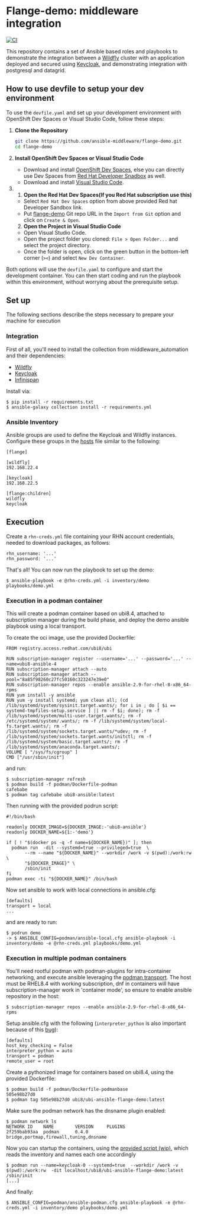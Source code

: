 Flange-demo: middleware integration
===================================
[![CI](https://github.com/ansible-middleware/flange-demo/actions/workflows/ci.yml/badge.svg)](https://github.com/ansible-middleware/flange-demo/actions/workflows/ci.yml)

This repository contains a set of Ansible based roles and playbooks to demonstrate the integration between a [Wildfly](https://wildfly.org/) cluster with an application deployed and secured using [Keycloak](https://www.keycloak.org/), and demonstrating integration with postgresql and datagrid. 

## How to use devfile to setup your dev environment

To use the `devfile.yaml` and set up your development environment with OpenShift Dev Spaces or Visual Studio Code, follow these steps:

1. **Clone the Repository**

    ```sh
    git clone https://github.com/ansible-middleware/flange-demo.git
    cd flange-demo
    ```
2. **Install OpenShift Dev Spaces or Visual Studio Code**

    - Download and install [OpenShift Dev Spaces](https://access.redhat.com/products/red-hat-openshift-dev-spaces), else you can directly use Dev Spaces from [Red Hat Developer Snadbox](https://console.redhat.com/openshift/sandbox) as well.
    - Download and install [Visual Studio Code](https://code.visualstudio.com/).

3. 1. **Open the Red Hat Dev Spaces(If you Red Hat subscription use this)**

    - Select `Red Hat Dev Spaces` option from above provided Red hat Developer Sandbox link.
    - Put [flange-demo](https://github.com/ansible-middleware/flange-demo.git) Git repo URL in the `Import from Git` option and click on `Create & Open`.

    2. **Open the Project in Visual Studio Code**

    - Open Visual Studio Code.
    - Open the project folder you cloned: `File > Open Folder...` and select the project directory.
    - Once the folder is open, click on the green button in the bottom-left corner (`><`) and select `New Dev Container`.

Both options will use the `devfile.yaml` to configure and start the development container. You can then start coding and run the playbook within this environment, without worrying about the prerequisite setup.

## Set up

The following sections describe the steps necessary to prepare your machine for execution

### Integration

First of all, you'll need to install the collection from middleware_automation and their dependencies:

- [Wildfly](https://github.com/middleware_automation/wildfly)
- [Keycloak](https://github.com/middleware_automation/keycloak)
- [Infinispan](https://github.com/middleware_automation/infinispan)

Install via:

    $ pip install -r requirements.txt
    $ ansible-galaxy collection install -r requirements.yml


### Ansible Inventory

Ansible groups are used to define the Keycloak and Wildfly instances. Configure these groups in the [hosts](inventory/hosts) file similar to the following:

```
[flange]

[wildfly]
192.168.22.4

[keycloak]
192.168.22.5

[flange:children]
wildfly
keycloak
```

## Execution

Create a `rhn-creds.yml` file containing your RHN account credentials, needed to download packages, as follows:

```
rhn_username: '...'
rhn_password: '...'
```

That's all! You can now run the playbook to set up the demo:

    $ ansible-playbook -e @rhn-creds.yml -i inventory/demo playbooks/demo.yml

### Execution in a podman container

This will create a podman container based on ubi8.4, attached to subscription manager during the build phase, and deploy the demo ansible playbook using a local transport.

To create the oci image, use the provided Dockerfile:

```
FROM registry.access.redhat.com/ubi8/ubi

RUN subscription-manager register --username='...' --password='...' --name=ubi8-ansible-4
RUN subscription-manager attach --auto
RUN subscription-manager attach --pool="8a85f98260c27fc50160c323247e39e0"
RUN subscription-manager repos --enable ansible-2.9-for-rhel-8-x86_64-rpms
RUN yum install -y ansible
RUN yum -y install systemd; yum clean all; (cd /lib/systemd/system/sysinit.target.wants/; for i in ; do [ $i == systemd-tmpfiles-setup.service ] || rm -f $i; done); rm -f /lib/systemd/system/multi-user.target.wants/; rm -f /etc/systemd/system/.wants/; rm -f /lib/systemd/system/local-fs.target.wants/; rm -f /lib/systemd/system/sockets.target.wants/*udev; rm -f /lib/systemd/system/sockets.target.wants/initctl; rm -f /lib/systemd/system/basic.target.wants/; rm -f /lib/systemd/system/anaconda.target.wants/;
VOLUME [ "/sys/fs/cgroup" ]
CMD ["/usr/sbin/init"]
```

and run:

    $ subscription-manager refresh
    $ podman build -f podman/Dockerfile-podman
    cafebabe
    $ podman tag cafebabe ubi8-ansible:latest

Then running with the provided podrun script:

```
#!/bin/bash

readonly DOCKER_IMAGE=${DOCKER_IMAGE:-'ubi8-ansible'}
readonly DOCKER_NAME=${1:-'demo'}

if [ ! "$(docker ps -q -f name=${DOCKER_NAME})" ]; then
  podman run  -dit --systemd=true --privileged=true  \
       --rm --name "${DOCKER_NAME}" --workdir /work -v $(pwd):/work:rw \
       "${DOCKER_IMAGE}" \
       /sbin/init
fi
podman exec -ti "${DOCKER_NAME}" /bin/bash
```

Now set ansible to work with local connections in ansible.cfg:

```
[defaults]
transport = local
...
```

and are ready to run:

    $ podrun demo
    -> $ ANSIBLE_CONFIG=podman/ansible-local.cfg ansible-playbook -i inventory/demo -e @rhn-creds.yml playbooks/demo.yml


### Execution in multiple podman containers

You'll need rootful podman with podman-plugins for intra-container networking, and execute ansible leveraging the [podman transport](https://docs.ansible.com/ansible/2.9/plugins/connection/podman.html).
The host must be RHEL8.4 with working subscription, dnf in containers will have subscription-manager work in 'container mode', so ensure to enable ansible repository in the host:

    $ subscription-manager repos --enable ansible-2.9-for-rhel-8-x86_64-rpms

Setup ansible.cfg with the following (`interpreter_python` is also important because of this [bug](https://github.com/ansible/ansible/issues/71668)):

```
[defaults]
host_key_checking = False
interpreter_python = auto
transport = podman
remote_user = root
```

Create a pythonized image for containers based on ubi8.4, using the provided Dockerfile:

```
$ podman build -f podman/Dockerfile-podmanbase
505e98b27d0
$ podman tag 505e98b27d0 ubi8/ubi-ansible-flange-demo:latest
```

Make sure the podman network has the dnsname plugin enabled:

```
$ podman network ls
NETWORK ID    NAME        VERSION     PLUGINS
2f259bab93aa  podman      0.4.0       bridge,portmap,firewall,tuning,dnsname
```

Now you can startup the containers, using the [provided script (wip)](ansible-demo-podman.sh), which reads the inventory and names each one accordingly

    $ podman run --name=keycloak-0 --systemd=true  --workdir /work -v $(pwd):/work:rw  -dit localhost/ubi8/ubi-ansible-flange-demo:latest /sbin/init
    [...]

And finally:

    $ ANSIBLE_CONFIG=podman/ansible-podman.cfg ansible-playbook -e @rhn-creds.yml -i inventory/demo playbooks/demo.yml

